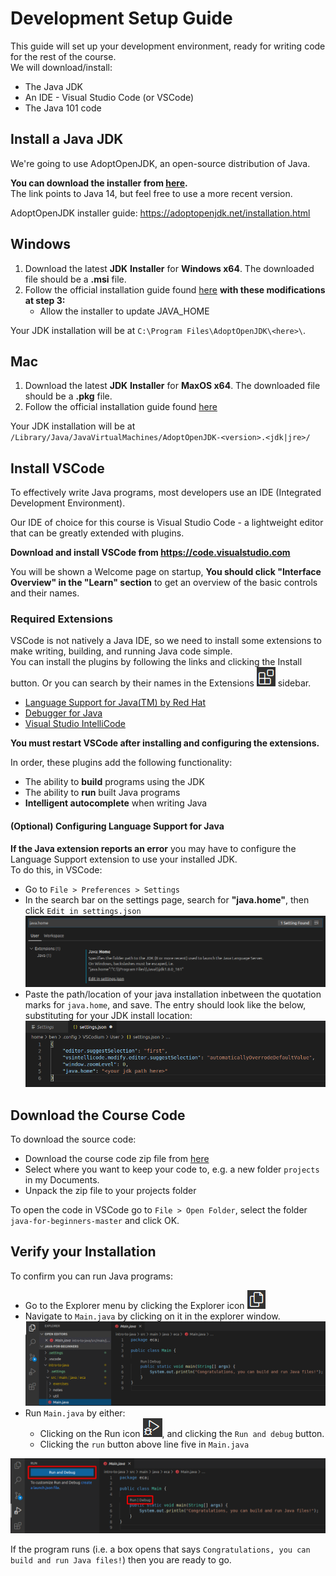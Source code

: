 # Development Setup Guide
This guide will set up your development environment, ready for writing code for the rest of the course.  
We will download/install:
* The Java JDK
* An IDE - Visual Studio Code (or VSCode)
* The Java 101 code

## Install a Java JDK
We're going to use AdoptOpenJDK, an open-source distribution of Java.

**You can download the installer from [here](https://adoptopenjdk.net/archive.html?variant=openjdk14&jvmVariant=hotspot).**  
The link points to Java 14, but feel free to use a more recent version.

AdoptOpenJDK installer guide: https://adoptopenjdk.net/installation.html  

## Windows
1. Download the latest **JDK** **Installer** for **Windows x64**. The downloaded file should be a **.msi** file.
2. Follow the official installation guide found [here](https://adoptopenjdk.net/installation.html?variant=openjdk14&jvmVariant=hotspot#windows-msi) **with these modifications at step 3:**
   * Allow the installer to update JAVA_HOME
   
Your JDK installation will be at `C:\Program Files\AdoptOpenJDK\<here>\`.

## Mac
1. Download the latest **JDK** **Installer** for **MaxOS x64**. The downloaded file should be a **.pkg** file.
2. Follow the official installation guide found [here](https://adoptopenjdk.net/installation.html?variant=openjdk14&jvmVariant=hotspot#macos-pkg)

Your JDK installation will be at `/Library/Java/JavaVirtualMachines/AdoptOpenJDK-<version>.<jdk|jre>/`

## Install VSCode
To effectively write Java programs, most developers use an IDE (Integrated Development Environment).

Our IDE of choice for this course is Visual Studio Code - a lightweight editor that can be greatly extended with plugins.

**Download and install VSCode from https://code.visualstudio.com**

You will be shown a Welcome page on startup, **You should click "Interface Overview" in the "Learn" section** to get an overview of the basic controls and their names.

### Required Extensions
VSCode is not natively a Java IDE, so we need to install some extensions to make writing, building, and running Java code simple.  
You can install the plugins by following the links and clicking the Install button. Or you can search by their names in the Extensions ![Extensions icon](/images/setup/extensions_icon.png) sidebar.

* [Language Support for Java(TM) by Red Hat](https://marketplace.visualstudio.com/items?itemName=redhat.java)
* [Debugger for Java](https://marketplace.visualstudio.com/items?itemName=vscjava.vscode-java-debug)
* [Visual Studio IntelliCode](https://marketplace.visualstudio.com/items?itemName=VisualStudioExptTeam.vscodeintellicode)

**You must restart VSCode after installing and configuring the extensions.**

In order, these plugins add the following functionality:
* The ability to **build** programs using the JDK
* The ability to **run** built Java programs
* **Intelligent autocomplete** when writing Java

#### (Optional) Configuring Language Support for Java
**If the Java extension reports an error** you may have to configure the Language Support extension to use your installed JDK.  
To do this, in VSCode:
* Go to `File > Preferences > Settings`
* In the search bar on the settings page, search for **"java.home"**, then click `Edit in settings.json`
![Java home option](/images/setup/java_home_set.png)
* Paste the path/location of your java installation inbetween the quotation marks for `java.home`, and save. The entry should look like the below, substituting for your JDK install location:  
![Java home json](/images/setup/java_home_json.png)

## Download the Course Code
To download the source code:
* Download the course code zip file from [here](https://github.com/Ben-Woolley/java-for-beginners/archive/master.zip)
* Select where you want to keep your code to, e.g. a new folder `projects` in my Documents.
* Unpack the zip file to your projects folder

To open the code in VSCode go to `File > Open Folder`, select the folder `java-for-beginners-master` and click OK.

## Verify your Installation
To confirm you can run Java programs:
* Go to the Explorer menu by clicking the Explorer icon ![Explorer icon](/images/setup/explorer_icon.png)
* Navigate to `Main.java` by clicking on it in the explorer window.  
![Explorer window with Main.java open](/images/setup/explorer_main.png)
* Run `Main.java` by either:
   * Clicking on the Run icon ![Run icon](/images/setup/run_icon.png), and clicking the `Run and debug` button.
   * Clicking the `run` button above line five in `Main.java`

![Explorer window with run buttons highlighted](/images/setup/run_java.png)

If the program runs (i.e. a box opens that says `Congratulations, you can build and run Java files!`) then you are ready to go.